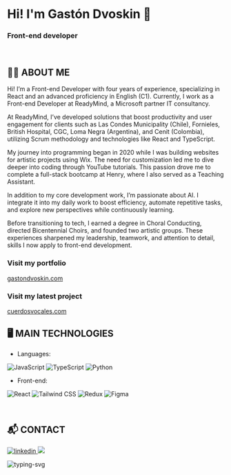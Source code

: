 # Hi! I'm Gastón Dvoskin 👋
### Front-end developer

<br /> 

## :man_technologist: ABOUT ME

Hi! I’m a Front-end Developer with four years of experience, specializing in React and an advanced proficiency in English (C1). Currently, I work as a Front-end Developer at ReadyMind, a Microsoft partner IT consultancy. 

At ReadyMind, I’ve developed solutions that boost productivity and user engagement for clients such as Las Condes Municipality (Chile), Fornieles, British Hospital, CGC, Loma Negra (Argentina), and Cenit (Colombia), utilizing Scrum methodology and technologies like React and TypeScript.

My journey into programming began in 2020 while I was building websites for artistic projects using Wix. The need for customization led me to dive deeper into coding through YouTube tutorials. This passion drove me to complete a full-stack bootcamp at Henry, where I also served as a Teaching Assistant.

In addition to my core development work, I’m passionate about AI. I integrate it into my daily work to boost efficiency, automate repetitive tasks, and explore new perspectives while continuously learning.

Before transitioning to tech, I earned a degree in Choral Conducting, directed Bicentennial Choirs, and founded two artistic groups. These experiences sharpened my leadership, teamwork, and attention to detail, skills I now apply to front-end development.


### Visit my portfolio 
[gastondvoskin.com](https://www.gastondvoskin.com)

### Visit my latest project 
[cuerdosvocales.com](https://www.cuerdosvocales.com)
<br /> 

## :desktop_computer: MAIN TECHNOLOGIES

- Languages:

![JavaScript](https://img.shields.io/badge/JavaScript%20-%23F7DF1E.svg?style=for-the-badge&logo=javascript&logoColor=black)
![TypeScript](https://img.shields.io/badge/TypeScript%20-%233178C6.svg?style=for-the-badge&logo=typescript&logoColor=white)
![Python](https://img.shields.io/badge/Python-%233776AB.svg?style=for-the-badge&logo=python&logoColor=white)

- Front-end:
  
![React](https://img.shields.io/badge/React%20-%2361DAFB.svg?style=for-the-badge&logo=react&logoColor=black)
![Tailwind CSS](https://img.shields.io/badge/Tailwind%20CSS%20-%231a202c.svg?style=for-the-badge&logo=tailwind-css&logoColor=38b2ac)
![Redux](https://img.shields.io/badge/Redux%20-%23764ABC.svg?style=for-the-badge&logo=redux&logoColor=white)
![Figma](https://img.shields.io/badge/Figma%20-%23F24E1E.svg?style=for-the-badge&logo=figma&logoColor=white)


</section>

<br /> 

## :mailbox_with_mail: CONTACT

<a href="https://linkedin.com/in/gaston-dvoskin">
<img src="https://img.shields.io/badge/linkedin:  gaston--dvoskin-%2300acee.svg?color=405DE6&style=for-the-badge&logo=linkedin&logoColor=white" alt=linkedin />
</a>
<a href="mailto:dvoskingaston@gmail.com">
<img src="https://img.shields.io/badge/gmail: dvoskingaston@gmail.com-%23EA4335.svg?style=for-the-badge&logo=gmail&logoColor=white" />
</a>

![typing-svg](https://readme-typing-svg.herokuapp.com?font=Time+New+Roman&color=blue&size=25&center=true&vCenter=true&width=600&height=100&lines=Thanks+for+your+visit+&hearts;++;)
